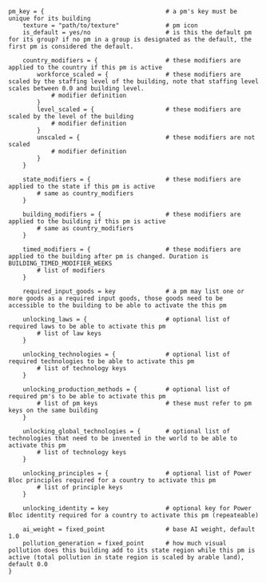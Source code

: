﻿    pm_key = {									# a pm's key must be unique for its building
        texture = "path/to/texture"				# pm icon
        is_default = yes/no						# is this the default pm for its group? if no pm in a group is designated as the default, the first pm is considered the default.

        country_modifiers = {					# these modifiers are applied to the country if this pm is active
            workforce_scaled = {				# these modifiers are scaled by the staffing level of the building, note that staffing level scales between 0.0 and building level.
                # modifier definition
            }
            level_scaled = {					# these modifiers are scaled by the level of the building
                # modifier definition
            }
            unscaled = {						# these modifiers are not scaled
                # modifier definition
            }
        }

        state_modifiers = {						# these modifiers are applied to the state if this pm is active
            # same as country_modifiers
        }

        building_modifiers = {					# these modifiers are applied to the building if this pm is active
            # same as country_modifiers
        }

        timed_modifiers = {						# these modifiers are applied to the building after pm is changed. Duration is BUILDING_TIMED_MODIFIER_WEEKS
            # list of modifiers
        }

	    required_input_goods = key				# a pm may list one or more goods as a required input goods, those goods need to be accessible to the building to be able to activate the this pm

        unlocking_laws = {						# optional list of required laws to be able to activate this pm
            # list of law keys
        }

        unlocking_technologies = {				# optional list of required technologies to be able to activate this pm
            # list of technology keys
        }

        unlocking_production_methods = {		# optional list of required pm's to be able to activate this pm
            # list of pm keys					# these must refer to pm keys on the same building
        }

        unlocking_global_technologies = {		# optional list of technologies that need to be invented in the world to be able to activate this pm
            # list of technology keys
        }

        unlocking_principles = {				# optional list of Power Bloc principles required for a country to activate this pm
            # list of principle keys
        }
	
        unlocking_identity = key				# optional key for Power Bloc identity required for a country to activate this pm (repeateable)
	
        ai_weight = fixed_point					# base AI weight, default 1.0
        pollution_generation = fixed_point		# how much visual pollution does this building add to its state region while this pm is active (total pollution in state region is scaled by arable land), default 0.0
    }